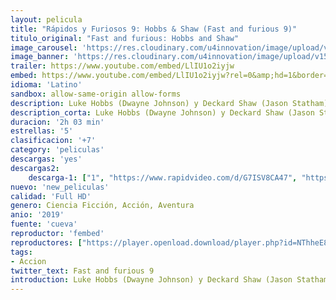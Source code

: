 ```yaml
---
layout: pelicula
title: "Rápidos y Furiosos 9: Hobbs & Shaw (Fast and furious 9)"
titulo_original: "Fast and furious: Hobbs and Shaw"
image_carousel: 'https://res.cloudinary.com/u4innovation/image/upload/v1564807184/fast9-min_vvdoqi.jpg'
image_banner: 'https://res.cloudinary.com/u4innovation/image/upload/v1564807186/fast-furious-hobbs-shaw-min_gkwoef.jpg'
trailer: https://www.youtube.com/embed/LlIU1o2iyjw
embed: https://www.youtube.com/embed/LlIU1o2iyjw?rel=0&amp;hd=1&border=0&wmode=opaque&enablejsapi=1&modestbranding=1&controls=1&showinfo=1
idioma: 'Latino'
sandbox: allow-same-origin allow-forms
description: Luke Hobbs (Dwayne Johnson) y Deckard Shaw (Jason Statham) vuelven a la carga para vivir una nueva aventura en la que ellos dos serán los protagonistas absolutos. Su rivalidad y la gran química entre estos dos personajes del universo Fast & Furious serán la clave de esta nueva historia pelisonline.co en la que deberán trabajar juntos si quieren pararle los pies al villano Brixton (Idris Elba). Además, a la pareja de protagonistas se les unirá un nuevo personaje, Hattie (Vanessa Kirby), la hermana de Shaw.
description_corta: Luke Hobbs (Dwayne Johnson) y Deckard Shaw (Jason Statham) vuelven a la carga para vivir una nueva aventura en la que ellos dos serán los protagonistas absolutos. Su rivalidad y la gran química entre estos dos personajes del universo Fast & Furious serán la clave de...
duracion: '2h 03 min'
estrellas: '5'
clasificacion: '+7'
category: 'peliculas'
descargas: 'yes'
descargas2:
    descarga-1: ["1", "https://www.rapidvideo.com/d/G7ISV8CA47", "https://www.google.com/s2/favicons?domain=openload.co","OpenLoad","https://res.cloudinary.com/imbriitneysam/image/upload/v1541473684/mexico.png", "Latino", "TS-Screener"]
nuevo: 'new_peliculas'
calidad: 'Full HD'
genero: Ciencia Ficción, Acción, Aventura
anio: '2019'
fuente: 'cueva'
reproductor: 'fembed'
reproductores: ["https://player.openload.download/player.php?id=NThheE8vVlFPWUVQaGo2Y0JxclF0aUlmaTZKT2tlZnpheUlVK1RFdHBWMUFwdnJWOUNYMVZYNy9YaXk2MjdhSWZpVnllVFVuOUdFN2R5WWgzTEVFd1E9PQ","https://tutumeme.net/embed/player.php?u=bXQ3ajJOaW1wcFRGcEs2VW5XRGExTlRPMytmUnc3bHVwcWhoenVIUjI5SHF5TlNwc0taaG1jN2gwZHZSNTlIRHVhV2tZWitkNUtDVDNOL1ZvYW1rYjJOa242YWY","https://api.cuevana3.io/olpremium/gd.php?file=ek5lbm9xYWNrS0xNejZabVlkSFIyTkxQb3BPWDB0UFkwY3lvbjJIRjBPQ1QwNStUck1mVG9kVExvM0djeHA3VnFybXRscUdvMWRXNHRZbU1lYXVUeDg2cGpKVmp4cXpBejYxcGxZakt5c2JScVdtQWV0ck96WmJMZ0grZ3RMWFZ6cjE0aHArNHQ5ZXJ4bWVJWTZmYTFON0hpSlNmeXFySTNadXRnMlN2bE5YUXRYdVZlYnpQMXJmWHBwT0x2Tm5VejhlRmc2RzR1OEtzdVp1Smk3alh4YnpHYklLRWlNbmYxOG1ZYjZ6SDFBPT0","https://api.cuevana3.io/stream/index.php?file=ek5lbm9xYWNrS0xYMTZLa2xNbkdvY3ZTb3BtZng4TGp6ZFpobGFMUGtOVFYySmlocU5XTzJkRE1tcHFuajVPb2w1eGphMkhEMGVQWDA2S21ZY1hRNEpQWHAyaHJrcGVubUp1U2ZuUzJ3THVva2FDaVp3PT0","https://www.zembed.to/public/dist/asteroid.html?id=86560a54b19f2b740194ac9d49aafff9&title=Fast%20&%20Furious:%20Hobbs%20&%20Shaw","https://api.cuevana3.io/stream/index.php?file=ek5lbm9xYWNrS0xJMVp5b21KREk0dFBLbjVkaHhkRGdrOG1jbnBpUnhhS1ZrNE4ybnRmRjJKeW9kNEoweTlyRjNiT21uR2lZeHVxbnQ2MWpwN0hPMnRHU3FadVkyYURhMDlLYW5walN5ZUxZMHFadnJNZlU","https://api.cuevana3.io/rr/gd.php?h=ek5lbm9xYWNrS0xJMVp5b21KREk0dFBLbjVkaHhkRGdrOG1jbnBpUnhhS1ZsSXVXcXJ2SDNablRhb04zbDgyOXlKYWllb1hMbGFmSm1waHpac25PNmM2U3FadVkyUT09"]
tags:
- Accion
twitter_text: Fast and furious 9
introduction: Luke Hobbs (Dwayne Johnson) y Deckard Shaw (Jason Statham) vuelven a la carga para vivir una nueva aventura en la que ellos dos serán los protagonistas absolutos. Su rivalidad y la gran química entre estos dos personajes del universo Fast & Furious serán la clave de...
---
```



 







